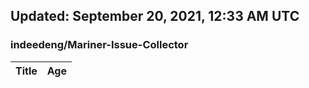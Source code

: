 ## Updated: September 20, 2021, 12:33 AM UTC


### indeedeng/Mariner-Issue-Collector
|**Title**|**Age**|
|:----|:----|